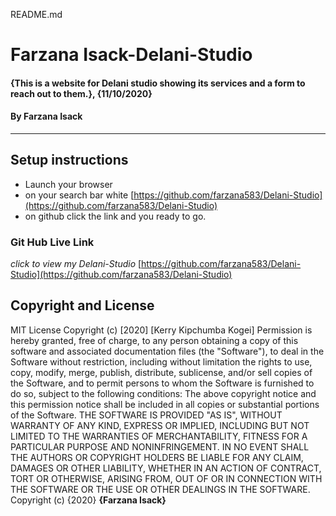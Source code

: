 README.md
# Farzana Isack-Delani-Studio
#### {This is a website for Delani studio showing its services and a form to reach out to them.}, {11/10/2020}
#### By **Farzana Isack**    
---
## Setup instructions
* Launch your browser
* on your search bar white [https://github.com/farzana583/Delani-Studio](https://github.com/farzana583/Delani-Studio)
* on github click the link and you ready to go.

### Git Hub Live Link
*click to view my Delani-Studio*
[https://github.com/farzana583/Delani-Studio](https://github.com/farzana583/Delani-Studio)
## Copyright and License
MIT License
Copyright (c) [2020] [Kerry Kipchumba Kogei]
Permission is hereby granted, free of charge, to any person obtaining a copy
of this software and associated documentation files (the "Software"), to deal
in the Software without restriction, including without limitation the rights
to use, copy, modify, merge, publish, distribute, sublicense, and/or sell
copies of the Software, and to permit persons to whom the Software is
furnished to do so, subject to the following conditions:
The above copyright notice and this permission notice shall be included in all
copies or substantial portions of the Software.
THE SOFTWARE IS PROVIDED "AS IS", WITHOUT WARRANTY OF ANY KIND, EXPRESS OR
IMPLIED, INCLUDING BUT NOT LIMITED TO THE WARRANTIES OF MERCHANTABILITY,
FITNESS FOR A PARTICULAR PURPOSE AND NONINFRINGEMENT. IN NO EVENT SHALL THE
AUTHORS OR COPYRIGHT HOLDERS BE LIABLE FOR ANY CLAIM, DAMAGES OR OTHER
LIABILITY, WHETHER IN AN ACTION OF CONTRACT, TORT OR OTHERWISE, ARISING FROM,
OUT OF OR IN CONNECTION WITH THE SOFTWARE OR THE USE OR OTHER DEALINGS IN THE
SOFTWARE.
Copyright (c) {2020} **{Farzana Isack}**